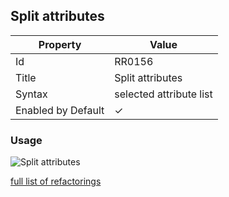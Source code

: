 ## Split attributes

| Property           | Value                   |
| ------------------ | ----------------------- |
| Id                 | RR0156                  |
| Title              | Split attributes        |
| Syntax             | selected attribute list |
| Enabled by Default | &#x2713;                |

### Usage

![Split attributes](../../images/refactorings/SplitAttributes.png)

[full list of refactorings](Refactorings.md)